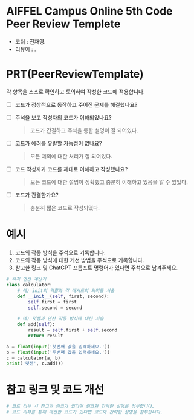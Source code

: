 # AIFFEL Campus Online 5th Code Peer Review Templete
- 코더 : 전재영.
- 리뷰어 : .


# PRT(PeerReviewTemplate) 
각 항목을 스스로 확인하고 토의하여 작성한 코드에 적용합니다.

- [ ] 코드가 정상적으로 동작하고 주어진 문제를 해결했나요?
  
- [ ] 주석을 보고 작성자의 코드가 이해되었나요?
  > 코드가 간결하고 주석을 통한 설명이 잘 되어있다.
- [ ] 코드가 에러를 유발할 가능성이 없나요?
  > 모든 예외에 대한 처리가 잘 되어있다.
- [ ] 코드 작성자가 코드를 제대로 이해하고 작성했나요?
  > 모든 코드에 대한 설명이 정확했고 충분히 이해하고 있음을 알 수 있었다.
- [ ] 코드가 간결한가요?
  > 충분히 짧은 코드로 작성되었다.

# 예시
1. 코드의 작동 방식을 주석으로 기록합니다.
2. 코드의 작동 방식에 대한 개선 방법을 주석으로 기록합니다.
3. 참고한 링크 및 ChatGPT 프롬프트 명령어가 있다면 주석으로 남겨주세요.
```python
# 사칙 연산 계산기
class calculator:
    # 예) init의 역할과 각 매서드의 의미를 서술
    def __init__(self, first, second):
        self.first = first
        self.second = second
    
    # 예) 덧셈과 연산 작동 방식에 대한 서술
    def add(self):
        result = self.first + self.second
        return result

a = float(input('첫번째 값을 입력하세요.')) 
b = float(input('두번째 값을 입력하세요.')) 
c = calculator(a, b)
print('덧셈', c.add()) 
```

# 참고 링크 및 코드 개선
```python
# 코드 리뷰 시 참고한 링크가 있다면 링크와 간략한 설명을 첨부합니다.
# 코드 리뷰를 통해 개선한 코드가 있다면 코드와 간략한 설명을 첨부합니다.
```

